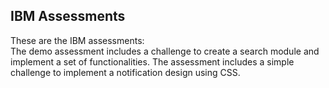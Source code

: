 ## IBM Assessments

These are the IBM assessments: <br/>
The demo assessment includes a challenge to create a search module and implement a set of functionalities.
The assessment includes a simple challenge to implement a notification design using CSS.
